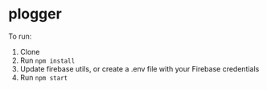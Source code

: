 # plogger

To run:
1. Clone
2. Run `npm install`
3. Update firebase utils, or create a .env file with your Firebase credentials
4. Run `npm start`
